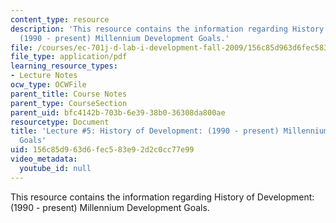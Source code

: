 ```yaml
---
content_type: resource
description: 'This resource contains the information regarding History of Development:
  (1990 - present) Millennium Development Goals.'
file: /courses/ec-701j-d-lab-i-development-fall-2009/156c85d963d6fec583e92d2c0cc77e99_MITEC_701JF09_lec05_nb.pdf
file_type: application/pdf
learning_resource_types:
- Lecture Notes
ocw_type: OCWFile
parent_title: Course Notes
parent_type: CourseSection
parent_uid: bfc4142b-703b-6e39-38b0-36308da800ae
resourcetype: Document
title: 'Lecture #5: History of Development: (1990 - present) Millennium Development
  Goals'
uid: 156c85d9-63d6-fec5-83e9-2d2c0cc77e99
video_metadata:
  youtube_id: null
---
```

This resource contains the information regarding History of Development: (1990 - present) Millennium Development Goals.

